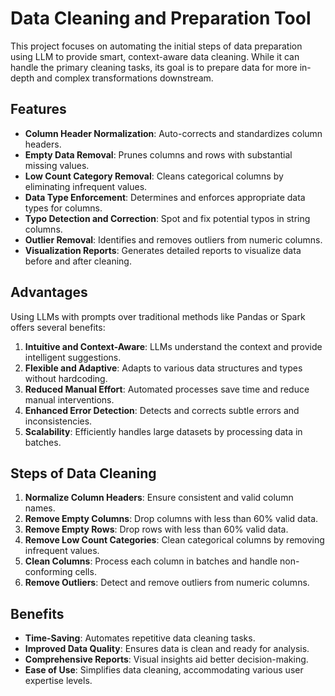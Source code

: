 # Data Cleaning and Preparation Tool
This project focuses on automating the initial steps of data preparation using LLM to provide smart, context-aware data cleaning. While it can handle the primary cleaning tasks, its goal is to prepare data for more in-depth and complex transformations downstream.

## Features
- **Column Header Normalization**: Auto-corrects and standardizes column headers.
- **Empty Data Removal**: Prunes columns and rows with substantial missing values.
- **Low Count Category Removal**: Cleans categorical columns by eliminating infrequent values.
- **Data Type Enforcement**: Determines and enforces appropriate data types for columns.
- **Typo Detection and Correction**: Spot and fix potential typos in string columns.
- **Outlier Removal**: Identifies and removes outliers from numeric columns.
- **Visualization Reports**: Generates detailed reports to visualize data before and after cleaning.

## Advantages
Using LLMs with prompts over traditional methods like Pandas or Spark offers several benefits:   
1. **Intuitive and Context-Aware**: LLMs understand the context and provide intelligent suggestions.   
2. **Flexible and Adaptive**: Adapts to various data structures and types without hardcoding.   
3. **Reduced Manual Effort**: Automated processes save time and reduce manual interventions.   
4. **Enhanced Error Detection**: Detects and corrects subtle errors and inconsistencies.   
5. **Scalability**: Efficiently handles large datasets by processing data in batches.  

## Steps of Data Cleaning
1. **Normalize Column Headers**: Ensure consistent and valid column names.
2. **Remove Empty Columns**: Drop columns with less than 60% valid data.
3. **Remove Empty Rows**: Drop rows with less than 60% valid data.
4. **Remove Low Count Categories**: Clean categorical columns by removing infrequent values.
5. **Clean Columns**: Process each column in batches and handle non-conforming cells.
6. **Remove Outliers**: Detect and remove outliers from numeric columns.

## Benefits
- **Time-Saving**: Automates repetitive data cleaning tasks.
- **Improved Data Quality**: Ensures data is clean and ready for analysis.
- **Comprehensive Reports**: Visual insights aid better decision-making.
- **Ease of Use**: Simplifies data cleaning, accommodating various user expertise levels.
